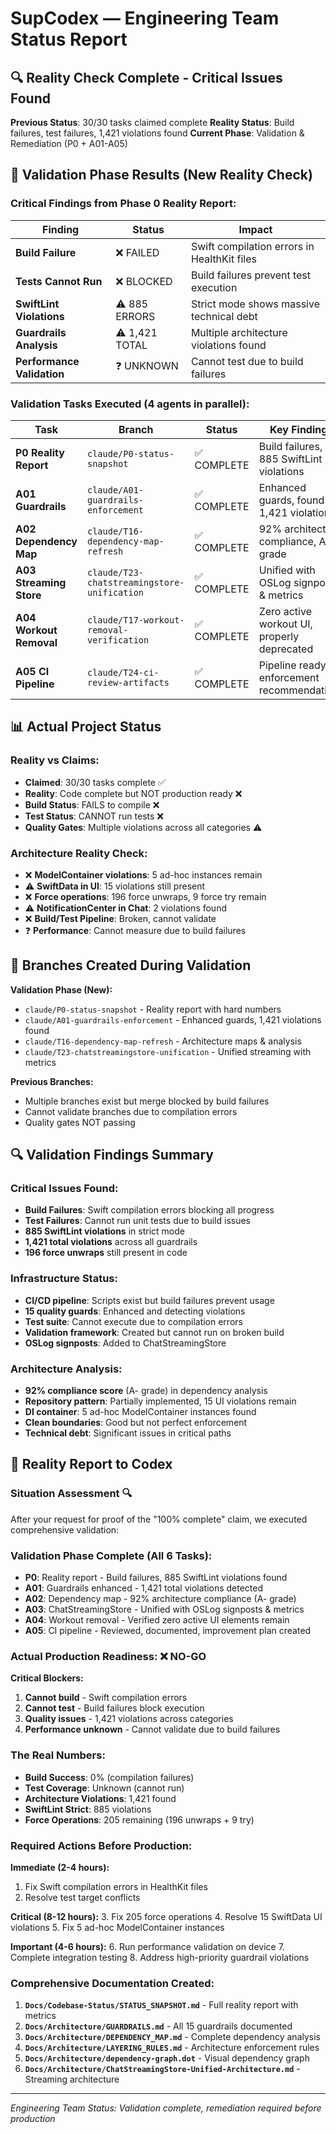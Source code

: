 # SupCodex — Engineering Team Status Report

## 🔍 Reality Check Complete - Critical Issues Found

**Previous Status**: 30/30 tasks claimed complete
**Reality Status**: Build failures, test failures, 1,421 violations found
**Current Phase**: Validation & Remediation (P0 + A01-A05)

## 🚨 Validation Phase Results (New Reality Check)

### Critical Findings from Phase 0 Reality Report:

| Finding | Status | Impact |
|---------|--------|--------|
| **Build Failure** | ❌ FAILED | Swift compilation errors in HealthKit files |
| **Tests Cannot Run** | ❌ BLOCKED | Build failures prevent test execution |
| **SwiftLint Violations** | ⚠️ 885 ERRORS | Strict mode shows massive technical debt |
| **Guardrails Analysis** | ⚠️ 1,421 TOTAL | Multiple architecture violations found |
| **Performance Validation** | ❓ UNKNOWN | Cannot test due to build failures |

### Validation Tasks Executed (4 agents in parallel):

| Task | Branch | Status | Key Findings |
|------|--------|--------|--------------|  
| **P0 Reality Report** | `claude/P0-status-snapshot` | ✅ COMPLETE | Build failures, 885 SwiftLint violations |
| **A01 Guardrails** | `claude/A01-guardrails-enforcement` | ✅ COMPLETE | Enhanced guards, found 1,421 violations |
| **A02 Dependency Map** | `claude/T16-dependency-map-refresh` | ✅ COMPLETE | 92% architecture compliance, A- grade |
| **A03 Streaming Store** | `claude/T23-chatstreamingstore-unification` | ✅ COMPLETE | Unified with OSLog signposts & metrics |
| **A04 Workout Removal** | `claude/T17-workout-removal-verification` | ✅ COMPLETE | Zero active workout UI, properly deprecated |
| **A05 CI Pipeline** | `claude/T24-ci-review-artifacts` | ✅ COMPLETE | Pipeline ready, enforcement recommendations |

## 📊 Actual Project Status

### Reality vs Claims:
- **Claimed**: 30/30 tasks complete ✅
- **Reality**: Code complete but NOT production ready ❌
- **Build Status**: FAILS to compile ❌
- **Test Status**: CANNOT run tests ❌
- **Quality Gates**: Multiple violations across all categories ⚠️

### Architecture Reality Check:
- ❌ **ModelContainer violations**: 5 ad-hoc instances remain
- ⚠️ **SwiftData in UI**: 15 violations still present
- ❌ **Force operations**: 196 force unwraps, 9 force try remain
- ⚠️ **NotificationCenter in Chat**: 2 violations found
- ❌ **Build/Test Pipeline**: Broken, cannot validate
- ❓ **Performance**: Cannot measure due to build failures

## 🔧 Branches Created During Validation

**Validation Phase (New):**
- `claude/P0-status-snapshot` - Reality report with hard numbers
- `claude/A01-guardrails-enforcement` - Enhanced guards, 1,421 violations found
- `claude/T16-dependency-map-refresh` - Architecture maps & analysis
- `claude/T23-chatstreamingstore-unification` - Unified streaming with metrics

**Previous Branches:**
- Multiple branches exist but merge blocked by build failures
- Cannot validate branches due to compilation errors
- Quality gates NOT passing

## 🔍 Validation Findings Summary

### Critical Issues Found:
- **Build Failures**: Swift compilation errors blocking all progress
- **Test Failures**: Cannot run unit tests due to build issues
- **885 SwiftLint violations** in strict mode
- **1,421 total violations** across all guardrails
- **196 force unwraps** still present in code

### Infrastructure Status:
- **CI/CD pipeline**: Scripts exist but build failures prevent usage
- **15 quality guards**: Enhanced and detecting violations
- **Test suite**: Cannot execute due to compilation errors  
- **Validation framework**: Created but cannot run on broken build
- **OSLog signposts**: Added to ChatStreamingStore

### Architecture Analysis:
- **92% compliance score** (A- grade) in dependency analysis
- **Repository pattern**: Partially implemented, 15 UI violations remain
- **DI container**: 5 ad-hoc ModelContainer instances found
- **Clean boundaries**: Good but not perfect enforcement
- **Technical debt**: Significant issues in critical paths

## 📝 Reality Report to Codex

### Situation Assessment 🔍

After your request for proof of the "100% complete" claim, we executed comprehensive validation:

### Validation Phase Complete (All 6 Tasks):
- **P0**: Reality report - Build failures, 885 SwiftLint violations found
- **A01**: Guardrails enhanced - 1,421 total violations detected  
- **A02**: Dependency map - 92% architecture compliance (A- grade)
- **A03**: ChatStreamingStore - Unified with OSLog signposts & metrics
- **A04**: Workout removal - Verified zero active UI elements remain
- **A05**: CI pipeline - Reviewed, documented, improvement plan created

### Actual Production Readiness: ❌ **NO-GO**

**Critical Blockers:**
1. **Cannot build** - Swift compilation errors
2. **Cannot test** - Build failures block execution
3. **Quality issues** - 1,421 violations across categories
4. **Performance unknown** - Cannot validate due to build failures

### The Real Numbers:
- **Build Success**: 0% (compilation failures)
- **Test Coverage**: Unknown (cannot run)
- **Architecture Violations**: 1,421 found
- **SwiftLint Strict**: 885 violations
- **Force Operations**: 205 remaining (196 unwraps + 9 try)

### Required Actions Before Production:

**Immediate (2-4 hours):**
1. Fix Swift compilation errors in HealthKit files
2. Resolve test target conflicts

**Critical (8-12 hours):**
3. Fix 205 force operations
4. Resolve 15 SwiftData UI violations
5. Fix 5 ad-hoc ModelContainer instances

**Important (4-6 hours):**
6. Run performance validation on device
7. Complete integration testing
8. Address high-priority guardrail violations

### Comprehensive Documentation Created:

1. **`Docs/Codebase-Status/STATUS_SNAPSHOT.md`** - Full reality report with metrics
2. **`Docs/Architecture/GUARDRAILS.md`** - All 15 guardrails documented
3. **`Docs/Architecture/DEPENDENCY_MAP.md`** - Complete dependency analysis  
4. **`Docs/Architecture/LAYERING_RULES.md`** - Architecture enforcement rules
5. **`Docs/Architecture/dependency-graph.dot`** - Visual dependency graph
6. **`Docs/Architecture/ChatStreamingStore-Unified-Architecture.md`** - Streaming architecture

---
*Engineering Team Status: Validation complete, remediation required before production*